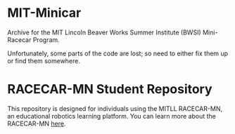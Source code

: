 # MIT-Minicar
Archive for the MIT Lincoln Beaver Works Summer Institute (BWSI) Mini-Racecar Program.

Unfortunately, some parts of the code are lost; so need to either fix them up or find them somewhere. 

# RACECAR-MN Student Repository
This repository is designed for individuals using the MITLL RACECAR-MN, an educational robotics learning platform. You can learn more about the RACECAR-MN [here](https://mitll-racecar-mn.readthedocs.io/en/latest/index.html).
